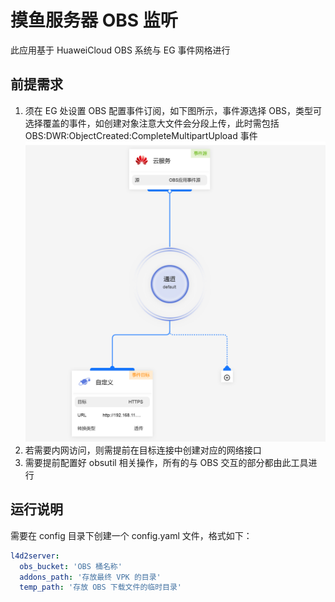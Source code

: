 # 摸鱼服务器 OBS 监听

此应用基于 HuaweiCloud OBS 系统与 EG 事件网格进行

## 前提需求

1. 须在 EG 处设置 OBS 配置事件订阅，如下图所示，事件源选择 OBS，类型可选择覆盖的事件，如创建对象注意大文件会分段上传，此时需包括
   OBS:DWR:ObjectCreated:CompleteMultipartUpload 事件
   ![EG 事件配置](./doc_images/hwcloud-eg-subscription.png)
2. 若需要内网访问，则需提前在目标连接中创建对应的网络接口
3. 需要提前配置好 obsutil 相关操作，所有的与 OBS 交互的部分都由此工具进行

## 运行说明

需要在 config 目录下创建一个 config.yaml 文件，格式如下：

```yaml
l4d2server:
  obs_bucket: 'OBS 桶名称'
  addons_path: '存放最终 VPK 的目录'
  temp_path: '存放 OBS 下载文件的临时目录'
```
